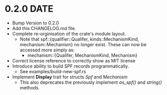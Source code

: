 0.2.0 DATE
==========

- Bump Version to 0.2.0
- Add this CHANGELOG.md file.
- Complete re-orginisation of the crate's module layout.
  - Note that spf::{qualifier::Qualifer, kinds::MechanismKind, mechanism::Mechanism} no longer exist. These can now be accessed more simply as: 
    -  mechanism::{Qualifer, MechanismKind, Mechanism} 
- Correct license reference to correctly show as MIT license
- Introduce ability to build SPF records programmatically. 
  - See examples/build-new-spf.rs
- Implement **Display** trait for structs *Spf* and *Mechanism*
  - This also deprecates the previously implement *as_spf()* and *string()* methods.
